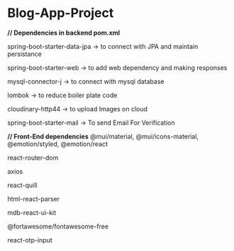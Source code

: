 # Blog-App-Project

**// Dependencies in backend pom.xml**

spring-boot-starter-data-jpa       ->  to connect with JPA and maintain persistance

spring-boot-starter-web            ->  to add web dependency and making responses

mysql-connector-j                   ->  to connect with mysql database

lombok                                  ->  to reduce boiler plate code

cloudinary-http44					-> to upload Images on cloud

spring-boot-starter-mail 			-> To send Email For Verification







**// Front-End dependencies**
@mui/material, @mui/icons-material, @emotion/styled, @emotion/react

react-router-dom

axios

react-quill

html-react-parser

mdb-react-ui-kit

@fortawesome/fontawesome-free

react-otp-input
